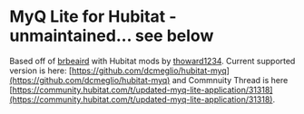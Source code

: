 # MyQ Lite for Hubitat - unmaintained... see below

Based off of [brbeaird](https://github.com/brbeaird/SmartThings_MyQ) with
Hubitat mods by [thoward1234](https://github.com/thoward1234/Hubitat-myQ). 
Current supported version is here:
[https://github.com/dcmeglio/hubitat-myq](https://github.com/dcmeglio/hubitat-myq)
and Commnuity Thread is here
[https://community.hubitat.com/t/updated-myq-lite-application/31318](https://community.hubitat.com/t/updated-myq-lite-application/31318).


